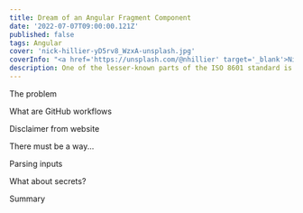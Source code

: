 ```yaml
---
title: Dream of an Angular Fragment Component
date: '2022-07-07T09:00:00.121Z'
published: false
tags: Angular
cover: 'nick-hillier-yD5rv8_WzxA-unsplash.jpg'
coverInfo: "<a href='https://unsplash.com/@nhillier' target='_blank'>Nick Hillier</a>"
description: One of the lesser-known parts of the ISO 8601 standard is the duration specification. In this post we will learn how to parse it and construct a simple Angular pipe for template automation.
---
```


The problem

What are GitHub workflows

Disclaimer from website

There must be a way...

Parsing inputs

What about secrets?

Summary
